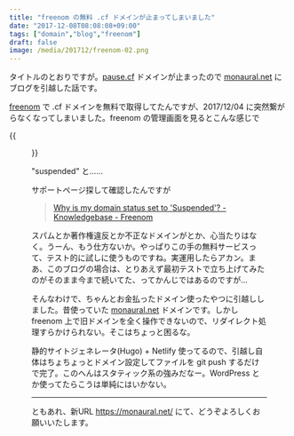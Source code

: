```yaml
---
title: "freenom の無料 .cf ドメインが止まってしまいました"
date: "2017-12-08T08:08:08+09:00"
tags: ["domain","blog","freenom"]
draft: false
image: /media/201712/freenom-02.png
---
```


タイトルのとおりですが。[pause.cf](https://pause.cf/) ドメインが止まったので [monaural.net](https://monaural.net/) にブログを引越した話です。

[freenom](http://www.freenom.com/ja/index.html?lang=ja) で .cf ドメインを無料で取得してたんですが、2017/12/04 に突然繋がらなくなってしまいました。freenom の管理画面を見るとこんな感じで

{{<figure src="/media/201712/freenom-01.png">}}

"suspended" と……

サポートページ探して確認したんですが

> [Why is my domain status set to 'Suspended'? - Knowledgebase - Freenom](https://my.freenom.com/knowledgebase.php?action=displayarticle&id=11)

スパムとか著作権違反とか不正なドメインがとか、心当たりはなく。うーん、もう仕方ないか。やっぱりこの手の無料サービスって、テスト的に試しに使うものですね。実運用したらアカン。まあ、このブログの場合は、とりあえず最初テストで立ち上げてみたのがそのまま今まで続いてた、ってかんじではあるのですが…

そんなわけで、ちゃんとお金払ったドメイン使ったやつに引越ししました。昔使っていた [monaural.net](https://monaural.net/) ドメインです。しかし freenom 上で旧ドメインを全く操作できないので、リダイレクト処理すらかけられない。そこはちょっと困るな。

静的サイトジェネレータ(Hugo) + Netlify 使ってるので、引越し自体はちょちょっとドメイン設定してファイルを git push するだけで完了。このへんはスタティック系の強みだなー。WordPress とか使ってたらこうは単純にはいかない。

---

ともあれ、新URL <https://monaural.net/> にて、どうぞよろしくお願いいたします。
